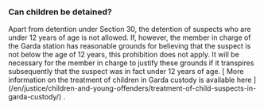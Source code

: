 ###  Can children be detained?

Apart from detention under Section 30, the detention of suspects who are under
12 years of age is not allowed. If, however, the member in charge of the Garda
station has reasonable grounds for believing that the suspect is not below the
age of 12 years, this prohibition does not apply. It will be necessary for the
member in charge to justify these grounds if it transpires subsequently that
the suspect was in fact under 12 years of age. [ More information on the
treatment of children in Garda custody is available here
](/en/justice/children-and-young-offenders/treatment-of-child-suspects-in-
garda-custody/) .
